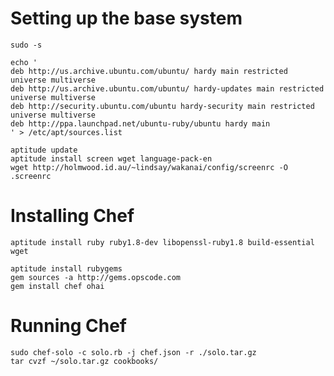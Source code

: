 Setting up the base system
==========================

    sudo -s
    
    echo '
    deb http://us.archive.ubuntu.com/ubuntu/ hardy main restricted universe multiverse
    deb http://us.archive.ubuntu.com/ubuntu/ hardy-updates main restricted universe multiverse
    deb http://security.ubuntu.com/ubuntu hardy-security main restricted universe multiverse
    deb http://ppa.launchpad.net/ubuntu-ruby/ubuntu hardy main
    ' > /etc/apt/sources.list
    
    aptitude update
    aptitude install screen wget language-pack-en
    wget http://holmwood.id.au/~lindsay/wakanai/config/screenrc -O .screenrc
   

Installing Chef
===============
 
    aptitude install ruby ruby1.8-dev libopenssl-ruby1.8 build-essential wget
    
    aptitude install rubygems
    gem sources -a http://gems.opscode.com
    gem install chef ohai
    

Running Chef
================

    sudo chef-solo -c solo.rb -j chef.json -r ./solo.tar.gz
    tar cvzf ~/solo.tar.gz cookbooks/
